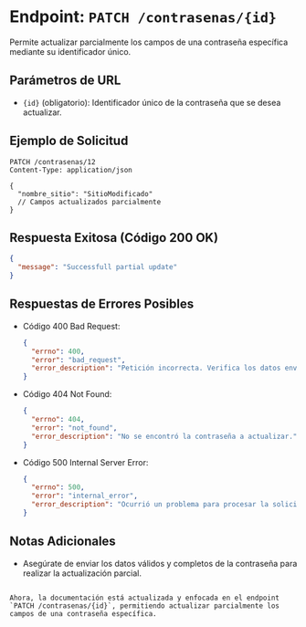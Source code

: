 
# Endpoint: `PATCH /contrasenas/{id}`

Permite actualizar parcialmente los campos de una contraseña específica mediante su identificador único.

## Parámetros de URL
- `{id}` (obligatorio): Identificador único de la contraseña que se desea actualizar.

## Ejemplo de Solicitud
```http
PATCH /contrasenas/12
Content-Type: application/json

{
  "nombre_sitio": "SitioModificado"
  // Campos actualizados parcialmente
}
```

## Respuesta Exitosa (Código 200 OK)
```json
{
  "message": "Successfull partial update"
}
```

## Respuestas de Errores Posibles
- Código 400 Bad Request:

  ```json
  {
    "errno": 400,
    "error": "bad_request",
    "error_description": "Petición incorrecta. Verifica los datos enviados."
  }
  ```

- Código 404 Not Found:

  ```json
  {
    "errno": 404,
    "error": "not_found",
    "error_description": "No se encontró la contraseña a actualizar."
  }
  ```
  
- Código 500 Internal Server Error:
  ```json
  {
    "errno": 500,
    "error": "internal_error",
    "error_description": "Ocurrió un problema para procesar la solicitud."
  }
  ```

## Notas Adicionales

- Asegúrate de enviar los datos válidos y completos de la contraseña para realizar la actualización parcial.
```

Ahora, la documentación está actualizada y enfocada en el endpoint `PATCH /contrasenas/{id}`, permitiendo actualizar parcialmente los campos de una contraseña específica.